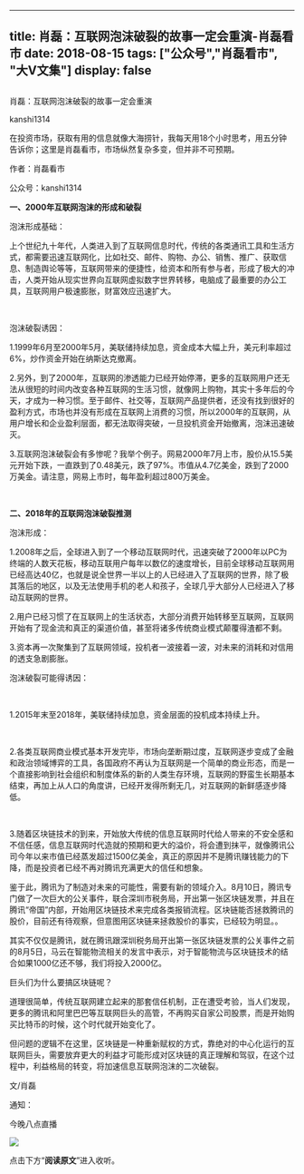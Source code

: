 
---
title:  肖磊：互联网泡沫破裂的故事一定会重演-肖磊看市
date: 2018-08-15
tags: ["公众号","肖磊看市", "大V文集"]
display: false
---


## 



肖磊：互联网泡沫破裂的故事一定会重演




kanshi1314




在投资市场，获取有用的信息就像大海捞针，我每天用18个小时思考，用五分钟告诉你；这里是肖磊看市，市场纵然复杂多变，但并非不可预期。


作者：肖磊看市

公众号：kanshi1314



**一、2000年互联网泡沫的形成和破裂**



泡沫形成基础：



上个世纪九十年代，人类进入到了互联网信息时代，传统的各类通讯工具和生活方式，都需要迅速互联网化，比如社交、邮件、购物、办公、销售、推广、获取信息、制造舆论等等，互联网带来的便捷性，给资本和所有参与者，形成了极大的冲击，人类开始从现实世界向互联网虚拟数字世界转移，电脑成了最重要的办公工具，互联网用户极速膨胀，财富效应迅速扩大。

&nbsp;

泡沫破裂诱因：



1.1999年6月至2000年5月，美联储持续加息，资金成本大幅上升，美元利率超过6%，炒作资金开始在纳斯达克撤离。



2.另外，到了2000年，互联网的渗透能力已经开始停滞，更多的互联网用户还无法从很短的时间内改变各种互联网的生活习惯，就像网上购物，其实十多年后的今天，才成为一种习惯。至于邮件、社交等，互联网产品提供者，还没有找到很好的盈利方式，市场也并没有形成在互联网上消费的习惯，所以2000年的互联网，从用户增长和企业盈利层面，都无法取得突破，一旦投机资金开始撤离，泡沫迅速破灭。



3.互联网泡沫破裂会有多惨呢？我举个例子。网易2000年7月上市，股价从15.5美元开始下跌，一直跌到了0.48美元，跌了97%。市值从4.7亿美金，跌到了2000万美金。请注意，网易上市时，每年盈利超过800万美金。

&nbsp;

**二、2018年的互联网泡沫破裂推测**



泡沫形成：



1.2008年之后，全球进入到了一个移动互联网时代，迅速突破了2000年以PC为终端的人数天花板，移动互联用户每年以数亿的速度增长，目前全球移动互联网用已经高达40亿，也就是说全世界一半以上的人已经进入了互联网的世界，除了极其落后的地区，以及无法使用手机的老人和孩子，全球几乎大部分人已经进入了移动互联网的世界。



2.用户已经习惯了在互联网上的生活状态，大部分消费开始转移至互联网，互联网开始有了现金流和真正的渠道价值，甚至将诸多传统商业模式颠覆得渣都不剩。



3.资本再一次聚集到了互联网领域，投机者一波接着一波，对未来的消耗和对信用的透支急剧膨胀。



泡沫破裂可能得诱因：

&nbsp;

1.2015年末至2018年，美联储持续加息，资金层面的投机成本持续上升。

&nbsp;

2.各类互联网商业模式基本开发完毕，市场向垄断期过度，互联网逐步变成了金融和政治领域博弈的工具，各国政府不再认为互联网是一个简单的商业形态，而是一个直接影响到社会组织和制度体系的新的人类生存环境，互联网的野蛮生长期基本结束，再加上从人口的角度讲，已经开发得所剩无几，对互联网的新鲜感逐步降低。

&nbsp;

3.随着区块链技术的到来，开始放大传统的信息互联网时代给人带来的不安全感和不信任感，信息互联网时代造就的预期和更大的溢价，将会遭到抹平，就像腾讯公司今年以来市值已经蒸发超过1500亿美金，真正的原因并不是腾讯赚钱能力的下降，而是投资者已经不再对腾讯充满更大的信任和想象。



鉴于此，腾讯为了制造对未来的可能性，需要有新的领域介入。8月10日，腾讯专门做了一次巨大的公关事件，联合深圳市税务局，开出第一张区块链发票，并且在腾讯“帝国”内部，开始用区块链技术来完成各类报销流程。区块链能否拯救腾讯的股价，目前还有待观察，但意图用区块链来拯救股价的事实，已经较为明显。。



其实不仅仅是腾讯，就在腾讯跟深圳税务局开出第一张区块链发票的公关事件之前的8月5日，马云在智能物流相关的发言中表示，对于智能物流与区块链技术的结合如果1000亿还不够，我们将投入2000亿。



巨头们为什么要搞区块链呢？



道理很简单，传统互联网建立起来的那套信任机制，正在遭受考验，当人们发现，更多的腾讯和阿里巴巴等互联网巨头的高管，不再购买自家公司股票，而是开始购买比特币的时候，这个时代就开始变化了。



但问题的逻辑不在这里，区块链是一种重新赋权的方式，靠绝对的中心化运行的互联网巨头，需要放弃更大的利益才可能形成对区块链的真正理解和驾驭，在这个过程中，利益格局的转变，将加速信息互联网泡沫的二次破裂。



文/肖磊



通知：



今晚八点直播



<img class="" data-copyright="0" data-ratio="1.7786666666666666" data-s="300,640" src="https://mmbiz.qpic.cn/mmbiz_png/rIYcHn0KrPQkv1YJ7FON5QbJ2P2xLwfEDmIXicSKcOJtpS5vjsEzyPtl72Xbfx1rropgOhecVsCygyzWqyPghpw/640?wx_fmt=png" data-type="png" data-w="750" style=""/>



点击下方“**阅读原文**”进入收听。








